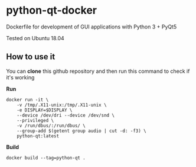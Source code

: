# python-qt-docker
Dockerfile for development of GUI applications with Python 3 + PyQt5

Tested on Ubuntu 18.04

## How to use it
You can **clone** this github repository and then run this command to check if it's working

**Run**
```
docker run -it \
    -v /tmp/.X11-unix:/tmp/.X11-unix \
    -e DISPLAY=$DISPLAY \
    --device /dev/dri --device /dev/snd \
    --privileged \
    -v /run/dbus/:/run/dbus/ \
    --group-add $(getent group audio | cut -d: -f3) \
    python-qt:latest
```

**Build**
```
docker build --tag=python-qt .
```